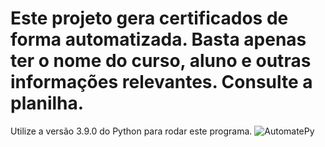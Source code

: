 # Este projeto gera certificados de forma automatizada. Basta apenas ter o nome do curso, aluno e outras informações relevantes. Consulte a planilha.
Utilize a versão 3.9.0 do Python para rodar este programa.
![AutomatePy](https://github.com/BernardoliveiraFiap/Gerador_Certificado_Py/assets/126569987/003ae423-09cc-4561-b05b-920dbe9ba478)
